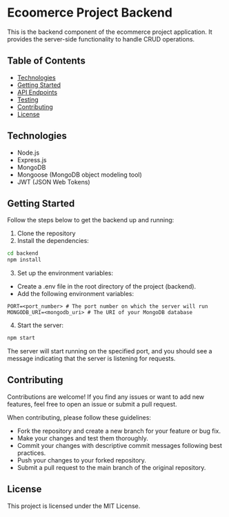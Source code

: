 # Ecoomerce Project Backend

This is the backend component of the ecommerce project application. It provides the server-side functionality to handle CRUD operations.

## Table of Contents

- [Technologies](#technologies)
- [Getting Started](#getting-started)
- [API Endpoints](#api-endpoints)
- [Testing](#testing)
- [Contributing](#contributing)
- [License](#license)

## Technologies

- Node.js
- Express.js
- MongoDB
- Mongoose (MongoDB object modeling tool)
- JWT (JSON Web Tokens)

## Getting Started

Follow the steps below to get the backend up and running:

1. Clone the repository
2. Install the dependencies:
```bash
cd backend
npm install
```
3. Set up the environment variables:
- Create a .env file in the root directory of the project (backend).
- Add the following environment variables:
```
PORT=<port_number> # The port number on which the server will run
MONGODB_URI=<mongodb_uri> # The URI of your MongoDB database
```

4. Start the server:
```bash
npm start
```

The server will start running on the specified port, and you should see a message indicating that the server is listening for requests.

## Contributing
Contributions are welcome! If you find any issues or want to add new features, feel free to open an issue or submit a pull request.

When contributing, please follow these guidelines:

- Fork the repository and create a new branch for your feature or bug fix.
- Make your changes and test them thoroughly.
- Commit your changes with descriptive commit messages following best practices.
- Push your changes to your forked repository.
- Submit a pull request to the main branch of the original repository.
## License
This project is licensed under the MIT License.